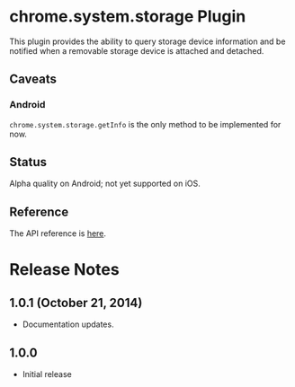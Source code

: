 # chrome.system.storage Plugin

This plugin provides the ability to query storage device information and be notified when a removable storage device is attached and detached.

## Caveats

### Android

`chrome.system.storage.getInfo` is the only method to be implemented for now.

## Status

Alpha quality on Android; not yet supported on iOS.

## Reference

The API reference is [here](https://developer.chrome.com/apps/system_storage).

# Release Notes
## 1.0.1 (October 21, 2014)
- Documentation updates.


## 1.0.0
- Initial release
